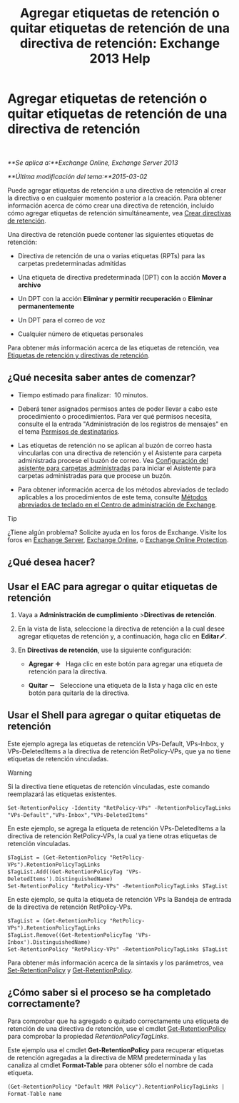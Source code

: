 ﻿---
title: 'Agregar etiquetas de retención o quitar etiquetas de retención de una directiva de retención: Exchange 2013 Help'
TOCTitle: Agregar etiquetas de retención o quitar etiquetas de retención de una directiva de retención
ms:assetid: 3a5196ce-2764-453d-9bc1-5ec22d06b40d
ms:mtpsurl: https://technet.microsoft.com/es-es/library/Dd362328(v=EXCHG.150)
ms:contentKeyID: 49895577
ms.date: 04/23/2018
mtps_version: v=EXCHG.150
ms.translationtype: HT
---

# Agregar etiquetas de retención o quitar etiquetas de retención de una directiva de retención

 

_**Se aplica a:**Exchange Online, Exchange Server 2013_

_**Última modificación del tema:**2015-03-02_

Puede agregar etiquetas de retención a una directiva de retención al crear la directiva o en cualquier momento posterior a la creación. Para obtener información acerca de cómo crear una directiva de retención, incluido cómo agregar etiquetas de retención simultáneamente, vea [Crear directivas de retención](create-a-retention-policy-exchange-2013-help.md).

Una directiva de retención puede contener las siguientes etiquetas de retención:

  - Directiva de retención de una o varias etiquetas (RPTs) para las carpetas predeterminadas admitidas

  - Una etiqueta de directiva predeterminada (DPT) con la acción **Mover a archivo**

  - Un DPT con la acción **Eliminar y permitir recuperación** o **Eliminar permanentemente**

  - Un DPT para el correo de voz

  - Cualquier número de etiquetas personales

Para obtener más información acerca de las etiquetas de retención, vea [Etiquetas de retención y directivas de retención](retention-tags-and-retention-policies-exchange-2013-help.md).

## ¿Qué necesita saber antes de comenzar?

  - Tiempo estimado para finalizar:  10 minutos.

  - Deberá tener asignados permisos antes de poder llevar a cabo este procedimiento o procedimientos. Para ver qué permisos necesita, consulte el la entrada "Administración de los registros de mensajes" en el tema [Permisos de destinatarios](recipients-permissions-exchange-2013-help.md).

  - Las etiquetas de retención no se aplican al buzón de correo hasta vincularlas con una directiva de retención y el Asistente para carpeta administrada procese el buzón de correo. Vea [Configuración del asistente para carpetas administradas](configure-the-managed-folder-assistant-exchange-2013-help.md) para iniciar el Asistente para carpetas administradas para que procese un buzón.

  - Para obtener información acerca de los métodos abreviados de teclado aplicables a los procedimientos de este tema, consulte [Métodos abreviados de teclado en el Centro de administración de Exchange](keyboard-shortcuts-in-the-exchange-admin-center-exchange-online-protection-help.md).


> [!TIP]
> ¿Tiene algún problema? Solicite ayuda en los foros de Exchange. Visite los foros en <A href="https://go.microsoft.com/fwlink/p/?linkid=60612">Exchange Server</A>, <A href="https://go.microsoft.com/fwlink/p/?linkid=267542">Exchange Online</A>, o <A href="https://go.microsoft.com/fwlink/p/?linkid=285351">Exchange Online Protection</A>.



## ¿Qué desea hacer?

## Usar el EAC para agregar o quitar etiquetas de retención

1.  Vaya a **Administración de cumplimiento** \>**Directivas de retención**.

2.  En la vista de lista, seleccione la directiva de retención a la cual desee agregar etiquetas de retención y, a continuación, haga clic en **Editar**![Icono Editar](images/Bb124582.6f53ccb2-1f13-4c02-bea0-30690e6ea71d(EXCHG.150).gif "Icono Editar").

3.  En **Directivas de retención**, use la siguiente configuración:
    
      - **Agregar** ![Agregar icono](images/JJ218640.c1e75329-d6d7-4073-a27d-498590bbb558(EXCHG.150).gif "Agregar icono")   Haga clic en este botón para agregar una etiqueta de retención para la directiva.
    
      - **Quitar** ![Icono de quitar](images/JJ657492.479b6ced-8d64-4277-a725-f17fea202b28(EXCHG.150).gif "Icono de quitar")   Seleccione una etiqueta de la lista y haga clic en este botón para quitarla de la directiva.

## Usar el Shell para agregar o quitar etiquetas de retención

Este ejemplo agrega las etiquetas de retención VPs-Default, VPs-Inbox, y VPs-DeletedItems a la directiva de retención RetPolicy-VPs, que ya no tiene etiquetas de retención vinculadas.


> [!WARNING]
> Si la directiva tiene etiquetas de retención vinculadas, este comando reemplazará las etiquetas existentes.



    Set-RetentionPolicy -Identity "RetPolicy-VPs" -RetentionPolicyTagLinks "VPs-Default","VPs-Inbox","VPs-DeletedItems"

En este ejemplo, se agrega la etiqueta de retención VPs-DeletedItems a la directiva de retención RetPolicy-VPs, la cual ya tiene otras etiquetas de retención vinculadas.

    $TagList = (Get-RetentionPolicy "RetPolicy-VPs").RetentionPolicyTagLinks
    $TagList.Add((Get-RetentionPolicyTag 'VPs-DeletedItems').DistinguishedName)
    Set-RetentionPolicy "RetPolicy-VPs" -RetentionPolicyTagLinks $TagList

En este ejemplo, se quita la etiqueta de retención VPs la Bandeja de entrada de la directiva de retención RetPolicy-VPs.

    $TagList = (Get-RetentionPolicy "RetPolicy-VPs").RetentionPolicyTagLinks
    $TagList.Remove((Get-RetentionPolicyTag 'VPs-Inbox').DistinguishedName)
    Set-RetentionPolicy "RetPolicy-VPs" -RetentionPolicyTagLinks $TagList

Para obtener más información acerca de la sintaxis y los parámetros, vea [Set-RetentionPolicy](https://technet.microsoft.com/es-es/library/dd335196\(v=exchg.150\)) y [Get-RetentionPolicy](https://technet.microsoft.com/es-es/library/dd298086\(v=exchg.150\)).

## ¿Cómo saber si el proceso se ha completado correctamente?

Para comprobar que ha agregado o quitado correctamente una etiqueta de retención de una directiva de retención, use el cmdlet [Get-RetentionPolicy](https://technet.microsoft.com/es-es/library/dd298086\(v=exchg.150\)) para comprobar la propiedad *RetentionPolicyTagLinks*.

Este ejemplo usa el cmdlet **Get-RetentionPolicy** para recuperar etiquetas de retención agregadas a la directiva de MRM predeterminada y las canaliza al cmdlet **Format-Table** para obtener sólo el nombre de cada etiqueta.

    (Get-RetentionPolicy "Default MRM Policy").RetentionPolicyTagLinks | Format-Table name

